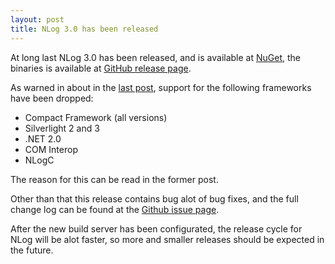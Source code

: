 ```yaml
---
layout: post
title: NLog 3.0 has been released
---
```


At long last NLog 3.0 has been released, and is available at [NuGet](https://www.nuget.org/packages/NLog/ "NuGet - NLog"), the binaries is available at [GitHub release page](https://github.com/NLog/NLog/releases/tag/v3.0 "GitHub release page").

As warned in about in the [last post](http://nlog-project.org/2013/12/14/nlog-3-0-will-soon-be-released.html "NLog 3.0 will soon be released"), support for the following frameworks have been dropped:

 * Compact Framework (all versions)
 * Silverlight 2 and 3
 * .NET 2.0
 * COM Interop
 * NLogC

The reason for this can be read in the former post.

Other than that this release contains bug alot of bug fixes, and the full change log can be found at the [Github issue page](https://github.com/NLog/NLog/issues?milestone=3&state=closed "Github issue page - NLog 3.0").

After the new build server has been configurated, the release cycle for NLog will be alot faster, so more and smaller releases should be expected in the future.